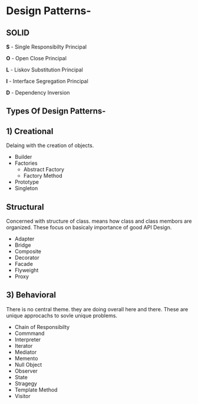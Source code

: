 # Design Patterns-
## SOLID
**S** - Single Responsibilty Principal

**O** - Open Close Principal

**L** - Liskov Substitution Principal

**I** - Interface Segregation Principal

**D** - Dependency Inversion
## Types Of Design Patterns-
## 1) Creational
Delaing with the creation of objects.
* Builder 
* Factories
  * Abstract Factory
  * Factory Method
* Prototype
* Singleton
## Structural
Concerned with structure of class. means how class and class membors are organized. These focus on basicaly importance of good API Design.
* Adapter
* Bridge
* Composite
* Decorator
* Facade
* Flyweight
* Proxy
## 3) Behavioral
There is no central theme. they are doing overall here and there. These are unique approcachs to sovle unique problems.
* Chain of Responsibilty
*  Commmand
*  Interpreter
*  Iterator
*  Mediator
*  Memento
*  Null Object
*  Observer
*  State
*  Stragegy
*  Template Method
*  Visitor
